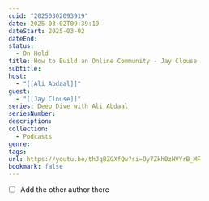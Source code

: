 ```yaml
---
cuid: "20250302093919"
date: 2025-03-02T09:39:19
dateStart: 2025-03-02
dateEnd: 
status:
  - On Hold
title: How to Build an Online Community - Jay Clouse
subtitle: 
host:
  - "[[Ali Abdaal]]"
guest:
  - "[[Jay Clouse]]"
series: Deep Dive with Ali Abdaal
seriesNumber: 
description: 
collection:
  - Podcasts
genre: 
tags: 
url: https://youtu.be/thJqBZGXfQw?si=Oy7Zkh0zHVYrB_MF
bookmark: false
---
```

- [ ] Add the other author there